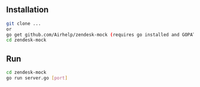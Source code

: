 ## Installation

```bash
git clone ...
or
go get github.com/Airhelp/zendesk-mock (requires go installed and GOPATH exported)
cd zendesk-mock
```

## Run
```bash
cd zendesk-mock
go run server.go [port]
```
